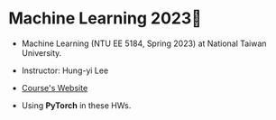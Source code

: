 # Machine Learning 2023🤖️
* Machine Learning (NTU EE 5184, Spring 2023) at National Taiwan University.
* Instructor: Hung-yi Lee
* [Course's Website](https://speech.ee.ntu.edu.tw/~hylee/ml/2023-spring.php)

* Using **PyTorch** in these HWs.
